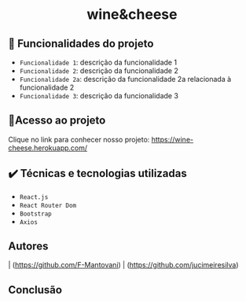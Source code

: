 <h1 align="center"> wine&cheese </h1>

## 🔨 Funcionalidades do projeto

- `Funcionalidade 1`: descrição da funcionalidade 1
- `Funcionalidade 2`: descrição da funcionalidade 2
- `Funcionalidade 2a`: descrição da funcionalidade 2a relacionada à funcionalidade 2
- `Funcionalidade 3`: descrição da funcionalidade 3

## 📁Acesso ao projeto

Clique no link para conhecer nosso projeto: https://wine-cheese.herokuapp.com/

## ✔️ Técnicas e tecnologias utilizadas

- `React.js`
- `React Router Dom`
- `Bootstrap`
- `Axios`

## Autores

| (https://github.com/F-Mantovani) | (https://github.com/jucimeiresilva)

## Conclusão


